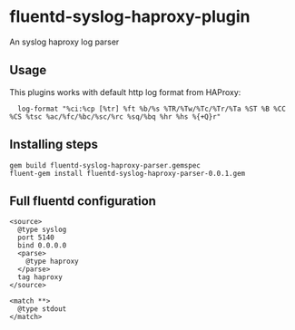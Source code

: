 # fluentd-syslog-haproxy-plugin
An syslog haproxy log parser

## Usage

This plugins works with default http log format from HAProxy:

```
  log-format "%ci:%cp [%tr] %ft %b/%s %TR/%Tw/%Tc/%Tr/%Ta %ST %B %CC %CS %tsc %ac/%fc/%bc/%sc/%rc %sq/%bq %hr %hs %{+Q}r"
```

## Installing steps

```
gem build fluentd-syslog-haproxy-parser.gemspec
fluent-gem install fluentd-syslog-haproxy-parser-0.0.1.gem

```

## Full fluentd configuration

```
<source>
  @type syslog
  port 5140
  bind 0.0.0.0
  <parse>
    @type haproxy
  </parse>
  tag haproxy
</source>

<match **>
  @type stdout
</match>
```
